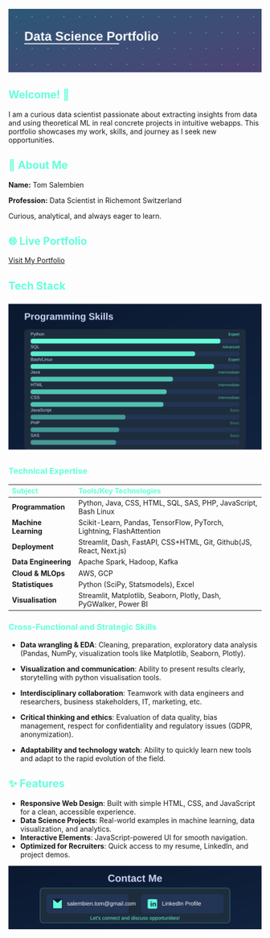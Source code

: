 ![Portfolio Header](assets/header.svg)
## <span style="color:#64ffda">Welcome! 👋</span>

I am a curious data scientist passionate about extracting insights from data and using theoretical ML in real concrete projects in intuitive webapps. This portfolio showcases my work, skills, and journey as I seek new opportunities.

## <span style="color:#64ffda">🚀 About Me</span>

**Name:** Tom Salembien

**Profession:** Data Scientist in Richemont Switzerland

Curious, analytical, and always eager to learn.

## <span style="color:#64ffda">🌐 Live Portfolio</span>

[Visit My Portfolio](https://ohm-t.github.io/devportfolio/)

## <span style="color:#64ffda">Tech Stack</span>

![My Skills](assets/skills.svg)

### <span style="color:#64ffda">Technical Expertise</span>

| <span style="color:#64ffda">Subject</span> | <span style="color:#64ffda">Tools/Key Technologies</span> |
|:-------------------------------------------|:--------------------------------------------------------|
| **Programmation** | Python, Java, CSS, HTML, SQL, SAS, PHP, JavaScript, Bash Linux|
| **Machine Learning** | Scikit-Learn, Pandas, TensorFlow, PyTorch, Lightning, FlashAttention|
| **Deployment** | Streamlit, Dash, FastAPI, CSS+HTML, Git, Github(JS, React, Next.js)|
| **Data Engineering** | Apache Spark, Hadoop, Kafka|
| **Cloud & MLOps** | AWS, GCP|
| **Statistiques** | Python (SciPy, Statsmodels), Excel |
| **Visualisation** | Streamlit, Matplotlib, Seaborn, Plotly, Dash, PyGWalker, Power BI|

### <span style="color:#64ffda">Cross-Functional and Strategic Skills</span>

- **Data wrangling & EDA**: Cleaning, preparation, exploratory data analysis (Pandas, NumPy, visualization tools like Matplotlib, Seaborn, Plotly).

- **Visualization and communication**: Ability to present results clearly, storytelling with python visualisation tools.

- **Interdisciplinary collaboration**: Teamwork with data engineers and researchers, business stakeholders, IT, marketing, etc.

- **Critical thinking and ethics**: Evaluation of data quality, bias management, respect for confidentiality and regulatory issues (GDPR, anonymization).

- **Adaptability and technology watch**: Ability to quickly learn new tools and adapt to the rapid evolution of the field.

## <span style="color:#64ffda">✨ Features</span>

- **Responsive Web Design**: Built with simple HTML, CSS, and JavaScript for a clean, accessible experience.
- **Data Science Projects**: Real-world examples in machine learning, data visualization, and analytics.
- **Interactive Elements**: JavaScript-powered UI for smooth navigation.
- **Optimized for Recruiters**: Quick access to my resume, LinkedIn, and project demos.

![Contact Information](assets/contact.svg)
